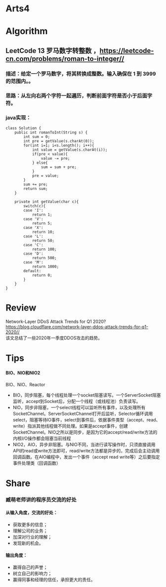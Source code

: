 Arts4
===

# Algorithm
## LeetCode 13 罗马数字转整数 ，<https://leetcode-cn.com/problems/roman-to-integer//>
### 描述：给定一个罗马数字，将其转换成整数。输入确保在 1 到 3999 的范围内。。
### 思路：从左向右两个字符一起遍历，判断前面字符是否小于后面字符。
### java实现：
    class Solution {
        public int romanToInt(String s) {
            int sum = 0;
            int pre = getValue(s.charAt(0));
            for(int i=1; i<s.length(); i++){
                int value = getValue(s.charAt(i));
                if(pre < value){
                    value -= pre;
                } else{
                    sum = sum + pre;
                }
                pre = value;
            }
            sum += pre;
            return sum;
        }
    
        private int getValue(char c){
            switch(c){
            case 'I':
                return 1;
            case 'V':
                return 5;
            case 'X':
                return 10;
            case 'L':
                return 50;
            case 'C':
                return 100;
            case 'D':
                return 500;
            case 'M':
                return 1000;
            default:
                return 0;
            }
        }
    }

# Review
Network-Layer DDoS Attack Trends for Q1 2020?  
<https://blog.cloudflare.com/network-layer-ddos-attack-trends-for-q1-2020//>  
该文总结了一些2020年一季度DDOS攻击的趋势。


# Tips
#### BIO、NIO和NIO2
BIO、NIO、Reactor
 - BIO，同步阻塞，每个线程处理一个socket阻塞读写。一个ServerSocket阻塞监听，accept到Socket后，分配一个线程（或线程池）负责读写。
 - NIO，同步非阻塞，一个select线程可以监听所有事件，以及处理所有SocketChannel。ServerSocketChannel打开后监听，Selector循环调用select，阻塞等待IO事件，select到事件后，依据事件类型（accept、read、write）指派其他线程做不同处理。如果是accept事件，创建SocketChannel。NIO之所以是同步，是因为它的accept/read/write方法的内核I/O操作都会阻塞当前线程
 - NIO2，AIO，异步非阻塞。与NIO不同，当进行读写操作时，只须直接调用API的read或write方法即可，read/write方法都是异步的，完成后会主动调用回调函数。在AIO编程中，发出一个事件（accept read write等）之后要指定事件处理类（回调函数）




# Share
### 臧萌老师讲的程序员交流的好处
#### 从输入角度，交流的好处：
 - 获取更多的信息；
 - 理解公司的业务；
 - 加深对行业的理解；
 - 发现新的机会。
#### 输出角度：
 - 赢得自己的声誉；
 - 树立自己的影响力；
 - 赢得同事和经理的信任，承担更大的责任。

